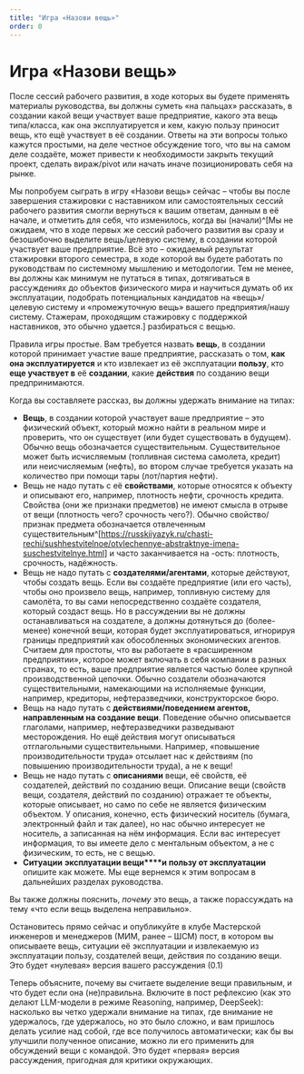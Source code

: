 ```yaml
---
title: "Игра «Назови вещь»"
order: 0
---
```


# Игра «Назови вещь»

После сессий рабочего развития, в ходе которых вы будете применять материалы руководства, вы должны суметь «на пальцах» рассказать, в создании какой вещи участвует ваше предприятие, какого эта вещь типа/класса, как она эксплуатируется и кем, какую пользу приносит вещь, кто ещё участвует в её создании. Ответы на эти вопросы только кажутся простыми, на деле честное обсуждение того, что вы на самом деле создаёте, может привести к необходимости закрыть текущий проект, сделать вираж/pivot или начать иначе позиционировать себя на рынке.

Мы попробуем сыграть в игру «Назови вещь» сейчас – чтобы вы после завершения стажировки с наставником или самостоятельных сессий рабочего развития смогли вернуться к вашим ответам, данным в её начале, и отметить для себя, что изменилось, когда вы (начали)^[Мы не ожидаем, что в ходе первых же сессий рабочего развития вы сразу и безошибочно выделите вещь/целевую систему, в создании которой участвует ваше предприятие. Всё это – ожидаемый результат стажировки второго семестра, в ходе которой вы будете работать по руководствам по системному мышлению и методологии. Тем не менее, вы должны как минимум не путаться в типах, дотягиваться в рассуждениях до объектов физического мира и научиться думать об их эксплуатации, подобрать потенциальных кандидатов на «вещь»/целевую систему и «промежуточную вещь» вашего предприятия/нашу систему. Стажерам, проходящим стажировку с поддержкой наставников, это обычно удается.] разбираться с вещью.

Правила игры простые. Вам требуется назвать **вещь**, в создании которой принимает участие ваше предприятие, рассказать о том, **как она эксплуатируется** и кто извлекает из её эксплуатации **пользу**, кто **еще участвует в** её **создании**, какие **действия** по созданию вещи предпринимаются.

Когда вы составляете рассказ, вы должны удержать внимание на типах:

* **Вещь**, в создании которой участвует ваше предприятие – это физический объект, который можно найти в реальном мире и проверить, что он существует (или будет существовать в будущем).
  Обычно вещь обозначается существительным. Существительное может быть исчисляемым (топливная система самолета, кредит) или неисчисляемым (нефть), во втором случае требуется указать на количество при помощи тары (лот/партия нефти).
* Вещь не надо путать с её **свойствами**, которые относятся к объекту и описывают его, например, плотность нефти, срочность кредита. Свойства (они же признаки предметов) не имеют смысла в отрыве от вещи (плотность чего? срочность чего?). Обычно свойство/признак предмета обозначается отвлеченным существительным^[<https://russkiiyazyk.ru/chasti-rechi/sushhestvitelnoe/otvlechennye-abstraktnye-imena-suschestvitelnye.html>] и часто заканчивается на -ость: плотность, срочность, надёжность.
* Вещь не надо путать с **создателями/агентами**, которые действуют, чтобы создать вещь. Если вы создаёте предприятие (или его часть), чтобы оно произвело вещь, например, топливную систему для самолёта, то вы сами непосредственно создаёте создателя, который создаст вещь. Но в рассуждении вы не должны останавливаться на создателе, а должны дотянуться до (более-менее) конечной вещи, которая будет эксплуатироваться, игнорируя границы предприятий как обособленных экономических агентов.
  Считаем для простоты, что вы работаете в «расширенном предприятии», которое может включать в себя компании в разных странах, то есть, ваше предприятие является частью более крупной производственной цепочки.
  Обычно создатели обозначаются существительными, намекающими на исполняемые функции, например, кредиторы, нефтеразведчики, конструкторское бюро.
* Вещь на надо путать с **действиями/поведением агентов, направленным на создание вещи**. Поведение обычно описывается глаголами, например, нефтеразведчики разведывают месторождения. Но ещё действия могут описываться отглагольными существительными. Например, «повышение производительности труда» отсылает нас к действиям (по повышению производительности труда), а не к вещи!
* Вещь не надо путать с **описаниями** вещи, её свойств, её создателей, действий по созданию вещи. Описание вещи (свойств вещи, создателя, действий по созданию) отражает те объекты, которые описывает, но само по себе не является физическим объектом. У описания, конечно, есть физический носитель (бумага, электронный файл и так далее), но нас обычно интересует не носитель, а записанная на нём информация. Если вас интересует информация, то вы имеете дело с ментальным объектом, а не с физическим, то есть, не с вещью.
* **Ситуации** **эксплуатации вещи****и пользу от эксплуатации** опишите как можете. Мы еще вернемся к этим вопросам в дальнейших разделах руководства.

Вы также должны пояснить, *почему* это вещь, а также порассуждать на тему «что если вещь выделена неправильно».

Остановитесь прямо сейчас и опубликуйте в клубе Мастерской инженеров и менеджеров (МИМ, ранее – ШСМ) пост, в котором вы описываете вещь, ситуации её эксплуатации и извлекаемую из эксплуатации пользу, создателей вещи, действия по созданию вещи. Это будет «нулевая» версия вашего рассуждения (0.1)

Теперь объясните, почему вы считаете выделение вещи правильным, и что будет если она (не)правильна. Включите в пост рефлексию (как это делают LLM-модели в режиме Reasoning, например, DeepSeek): насколько вы четко удержали внимание на типах, где внимание не удержалось, где удержалось, но это было сложно, и вам пришлось делать усилие над собой, где все получилось автоматически; как бы вы улучшили полученное описание, можно ли его применить для обсуждений вещи с командой. Это будет «первая» версия рассуждения, пригодная для критики окружающих.